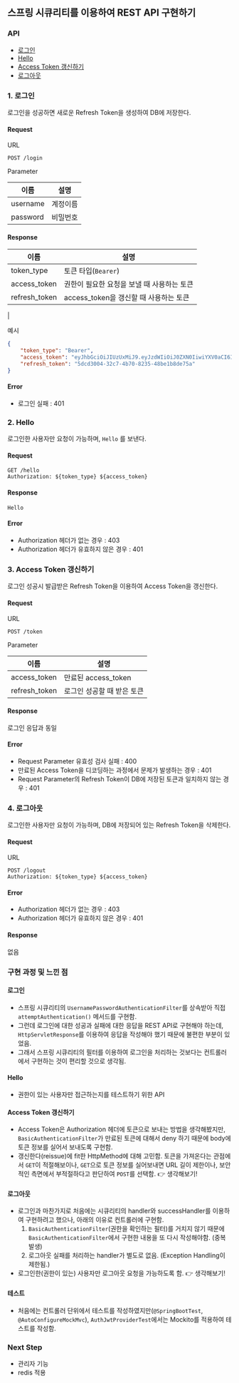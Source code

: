 ## 스프링 시큐리티를 이용하여 REST API 구현하기

### API

- [로그인](#1-로그인)
- [Hello](#2-hello)
- [Access Token 갱신하기](#3-access-token-갱신하기)
- [로그아웃](#4-로그아웃)

### 1. 로그인
로그인을 성공하면 새로운 Refresh Token을 생성하여 DB에 저장한다.

#### Request
URL
```http request
POST /login
```
    
Parameter

| 이름       |설명|
|----------|---|
| username |계정이름|
| password |비밀번호|


#### Response

| 이름           | 설명                          |
|--------------|-----------------------------|
| token_type   | 토큰 타입(`Bearer`)             |
| access_token | 권한이 필요한 요청을 보낼 때 사용하는 토큰    |
|refresh_token| access_token을 갱신할 때 사용하는 토큰 
|

예시
```json
{
    "token_type": "Bearer",
    "access_token": "eyJhbGciOiJIUzUxMiJ9.eyJzdWIiOiJ0ZXN0IiwiYXV0aCI6IlJPTEVfVVNFUiIsImV4cCI6MTY0NzMzMTkyMH0.mS9lnJrQ1DfxkVl2qWoeodEj4AIvO9tSgNz4EAjj8JxQf3MSvtNWFnNfjUmD6pauCKgEe5wSSW8UqwTBrDJZaA",
    "refresh_token": "5dcd3004-32c7-4b70-8235-48be1b8de75a"
}
```

#### Error

- 로그인 실패 : 401

### 2. Hello

로그인한 사용자만 요청이 가능하며, `Hello` 를 보낸다.

#### Request
```http request
GET /hello
Authorization: ${token_type} ${access_token}
```

#### Response
```
Hello
```

#### Error

- Authorization 헤더가 없는 경우 : 403
- Authorization 헤더가 유효하지 않은 경우 : 401

### 3. Access Token 갱신하기

로그인 성공시 발급받은 Refresh Token을 이용하여 Access Token을 갱신한다.

#### Request
URL

```http request
POST /token
```

Parameter

|이름|설명|
|---|---|
|access_token|만료된 access_token|
|refresh_token|로그인 성공할 때 받은 토큰|

#### Response

로그인 응답과 동일

#### Error

- Request Parameter 유효성 검사 실패 : 400
- 만료된 Access Token을 디코딩하는 과정에서 문제가 발생하는 경우 : 401 
- Request Parameter의 Refresh Token이 DB에 저장된 토큰과 일치하지 않는 경우 : 401

### 4. 로그아웃

로그인한 사용자만 요청이 가능하며, DB에 저장되어 있는 Refresh Token을 삭제한다.

#### Request
URL

```http request
POST /logout
Authorization: ${token_type} ${access_token}
```

#### Error

- Authorization 헤더가 없는 경우 : 403
- Authorization 헤더가 유효하지 않은 경우 : 401

#### Response

없음

### 구현 과정 및 느낀 점

#### 로그인

- 스프링 시큐리티의 `UsernamePasswordAuthenticationFilter`를 상속받아 직접 `attemptAuthentication()` 메서드를 구현함.
- 그런데 로그인에 대한 성공과 실패에 대한 응답을 REST API로 구현해야 하는데, `HttpServletResponse`를 이용하여 응답을 작성해야 했기 때문에 불편한 부분이 있었음.
- 그래서 스프링 시큐리티의 필터를 이용하여 로그인을 처리하는 것보다는 컨트롤러에서 구현하는 것이 편리할 것으로 생각됨.

#### Hello

- 권한이 있는 사용자만 접근하는지를 테스트하기 위한 API

#### Access Token 갱신하기

- Access Token은 Authorization 헤더에 토큰으로 보내는 방법을 생각해봤지만, `BasicAuthenticationFilter`가 만료된 토큰에 대해서 deny 하기 때문에 body에 토큰 정보를 실어서 보내도록 구현함. 
- 갱신한다(reissue)에 fit한 HttpMethod에 대해 고민함. 토큰을 가져온다는 관점에서 `GET`이 적절해보이나, `GET`으로 토큰 정보를 실어보내면 URL 길이 제한이나, 보안적인 측면에서 부적절하다고 판단하여 `POST`를 선택함. 👉 생각해보기! 
 
#### 로그아웃

- 로그인과 마찬가지로 처음에는 시큐리티의 handler와 successHandler를 이용하여 구현하려고 했으나, 아래의 이유로 컨트롤러에 구현함.
  1. `BasicAuthenticationFilter`(권한을 확인하는 필터)를 거치지 않기 때문에 `BasicAuthenticationFilter`에서 구현한 내용을 또 다시 작성해야함. (중복 발생)
  2. 로그아웃 실패를 처리하는 handler가 별도로 없음. (Exception Handling이 제한됨.)
- 로그인한(권한이 있는) 사용자만 로그아웃 요청을 가능하도록 함. 👉 생각해보기!

#### 테스트

- 처음에는 컨트롤러 단위에서 테스트를 작성하였지만(`@SpringBootTest`, `@AutoConfigureMockMvc`), `AuthJwtProviderTest`에서는 Mockito를 적용하여 테스트를 작성함.

### Next Step

- 관리자 기능
- redis 적용
